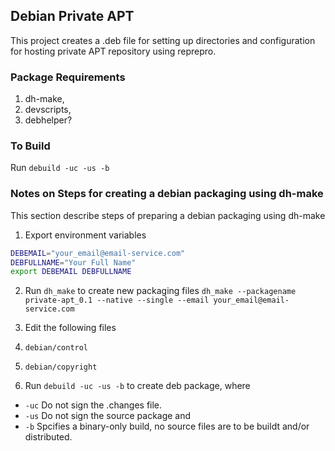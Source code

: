 ## Debian Private APT
This project creates a .deb file for setting up directories and configuration for hosting private
APT repository using reprepro.

### Package Requirements
1. dh-make,
2. devscripts,
3. debhelper?

### To Build
Run `debuild -uc -us -b`

### Notes on Steps for creating a debian packaging using dh-make
This section describe steps of preparing a debian packaging using dh-make

1. Export environment variables
```bash
DEBEMAIL="your_email@email-service.com"
DEBFULLNAME="Your Full Name"
export DEBEMAIL DEBFULLNAME
```

2. Run `dh_make` to create new packaging files
`dh_make --packagename private-apt_0.1 --native --single --email your_email@email-service.com`

3. Edit the following files
  1. `debian/control`
  2. `debian/copyright`

4. Run `debuild -uc -us -b` to create deb package, where
  * `-uc` Do not sign the .changes file.
  * `-us` Do not sign the source package and
  * `-b` Spcifies a binary-only build, no source files are to be buildt and/or distributed.
